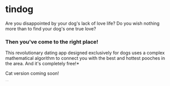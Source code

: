 # tindog

Are you disappointed by your dog's lack of love life? Do you wish nothing more than to find your dog's one true love?

### Then you've come to the right place!

This revolutionary dating app designed exclusively for dogs uses a complex mathematical algorithm to connect you with the best and hottest pooches in the area. And it's completely free!*

Cat version coming soon!

<sub><sup><sub><sup><sub><sup><sub><sup><sub><sup><sub><sup><sub><sup><sub><sup>*Terms and conditions apply</sup></sub></sup></sub></sup></sub></sup></sub></sup></sub></sup></sub></sup></sub></sup></sub>
